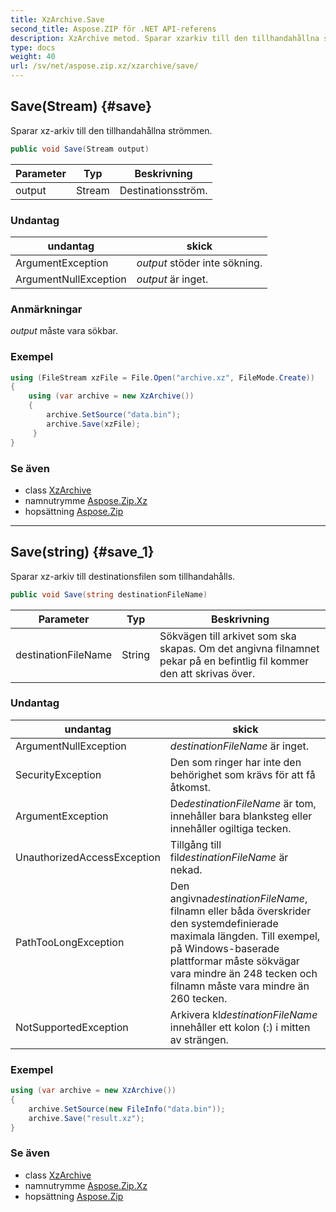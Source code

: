 ```yaml
---
title: XzArchive.Save
second_title: Aspose.ZIP för .NET API-referens
description: XzArchive metod. Sparar xzarkiv till den tillhandahållna strömmen.
type: docs
weight: 40
url: /sv/net/aspose.zip.xz/xzarchive/save/
---
```

## Save(Stream) {#save}

Sparar xz-arkiv till den tillhandahållna strömmen.

```csharp
public void Save(Stream output)
```

| Parameter | Typ | Beskrivning |
| --- | --- | --- |
| output | Stream | Destinationsström. |

### Undantag

| undantag | skick |
| --- | --- |
| ArgumentException | *output* stöder inte sökning. |
| ArgumentNullException | *output* är inget. |

### Anmärkningar

*output* måste vara sökbar.

### Exempel

```csharp
using (FileStream xzFile = File.Open("archive.xz", FileMode.Create))
{
    using (var archive = new XzArchive())
    {
        archive.SetSource("data.bin");
        archive.Save(xzFile);
     }
}
```

### Se även

* class [XzArchive](../)
* namnutrymme [Aspose.Zip.Xz](../../xzarchive/)
* hopsättning [Aspose.Zip](../../../)

---

## Save(string) {#save_1}

Sparar xz-arkiv till destinationsfilen som tillhandahålls.

```csharp
public void Save(string destinationFileName)
```

| Parameter | Typ | Beskrivning |
| --- | --- | --- |
| destinationFileName | String | Sökvägen till arkivet som ska skapas. Om det angivna filnamnet pekar på en befintlig fil kommer den att skrivas över. |

### Undantag

| undantag | skick |
| --- | --- |
| ArgumentNullException | *destinationFileName* är inget. |
| SecurityException | Den som ringer har inte den behörighet som krävs för att få åtkomst. |
| ArgumentException | De*destinationFileName* är tom, innehåller bara blanksteg eller innehåller ogiltiga tecken. |
| UnauthorizedAccessException | Tillgång till fil*destinationFileName* är nekad. |
| PathTooLongException | Den angivna*destinationFileName*, filnamn eller båda överskrider den systemdefinierade maximala längden. Till exempel, på Windows-baserade plattformar måste sökvägar vara mindre än 248 tecken och filnamn måste vara mindre än 260 tecken. |
| NotSupportedException | Arkivera kl*destinationFileName* innehåller ett kolon (:) i mitten av strängen. |

### Exempel

```csharp
using (var archive = new XzArchive()) 
{
    archive.SetSource(new FileInfo("data.bin"));
    archive.Save("result.xz");
}
```

### Se även

* class [XzArchive](../)
* namnutrymme [Aspose.Zip.Xz](../../xzarchive/)
* hopsättning [Aspose.Zip](../../../)


